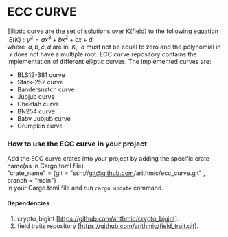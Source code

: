 # ECC CURVE
Elliptic curve are the set of solutions over K(field) to the following equation <br>
$\ E(K) : y^2 = ax^3 + bx^2 + cx + d$ <br>
where $\ a,b,c,d$ are in  $\ K$,  $\ a$ must not be equal to zero and the polynomial in $\ x$ does not have a multiple root.
ECC curve repository contains the implementation of different elliptic curves. The implemented curves are: 
* BLS12-381 curve
* Stark-252 curve
* Bandersnatch curve
* Jubjub curve
* Cheetah curve
* BN254 curve
* Baby Jubjub curve
* Grumpkin curve


### How to use the ECC curve in your project
Add the ECC curve crates into your project by adding the specific crate name(as in Cargo.toml file) <br>
 "crate_name" = {git = "ssh://git@github.com/arithmic/ecc_curve.git" , branch = "main"} <br>
in your Cargo.toml file and run `cargo update` command.

#### Dependencies :
1. crypto_bigint [https://github.com/arithmic/crypto_bigint].
2. field traits repository [https://github.com/arithmic/field_trait.git].

